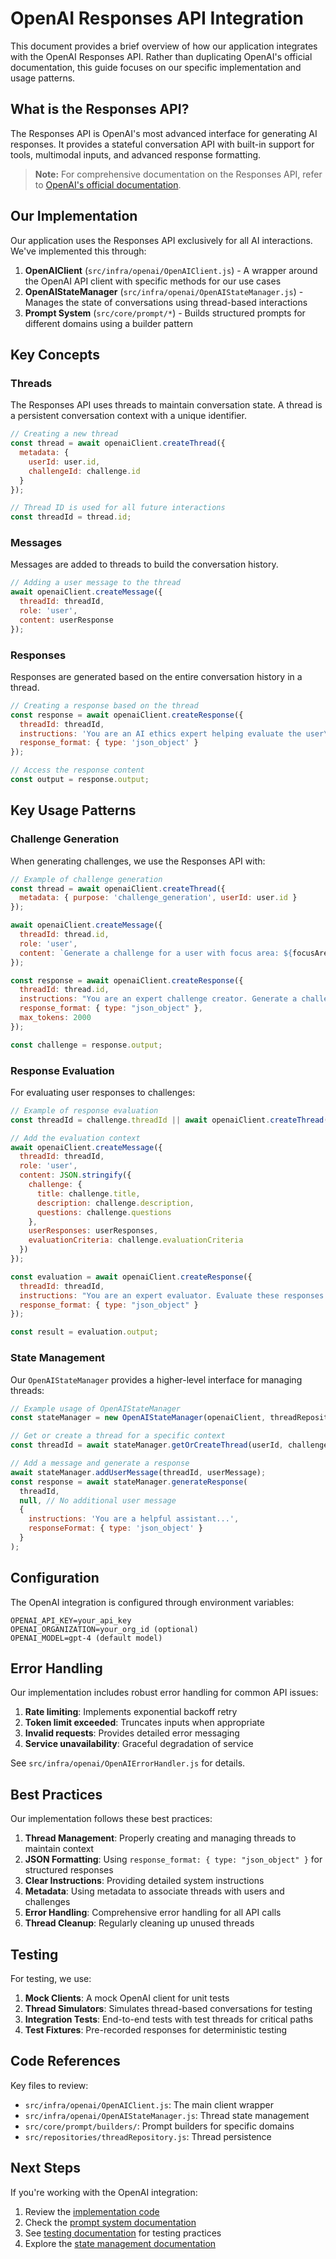 # OpenAI Responses API Integration

This document provides a brief overview of how our application integrates with the OpenAI Responses API. Rather than duplicating OpenAI's official documentation, this guide focuses on our specific implementation and usage patterns.

## What is the Responses API?

The Responses API is OpenAI's most advanced interface for generating AI responses. It provides a stateful conversation API with built-in support for tools, multimodal inputs, and advanced response formatting.

> **Note:** For comprehensive documentation on the Responses API, refer to [OpenAI's official documentation](https://platform.openai.com/docs/api-reference/responses).

## Our Implementation

Our application uses the Responses API exclusively for all AI interactions. We've implemented this through:

1. **OpenAIClient** (`src/infra/openai/OpenAIClient.js`) - A wrapper around the OpenAI API client with specific methods for our use cases
2. **OpenAIStateManager** (`src/infra/openai/OpenAIStateManager.js`) - Manages the state of conversations using thread-based interactions
3. **Prompt System** (`src/core/prompt/*`) - Builds structured prompts for different domains using a builder pattern

## Key Concepts

### Threads

The Responses API uses threads to maintain conversation state. A thread is a persistent conversation context with a unique identifier.

```javascript
// Creating a new thread
const thread = await openaiClient.createThread({
  metadata: {
    userId: user.id,
    challengeId: challenge.id
  }
});

// Thread ID is used for all future interactions
const threadId = thread.id;
```

### Messages

Messages are added to threads to build the conversation history.

```javascript
// Adding a user message to the thread
await openaiClient.createMessage({
  threadId: threadId,
  role: 'user',
  content: userResponse
});
```

### Responses

Responses are generated based on the entire conversation history in a thread.

```javascript
// Creating a response based on the thread
const response = await openaiClient.createResponse({
  threadId: threadId,
  instructions: 'You are an AI ethics expert helping evaluate the user\'s response.',
  response_format: { type: 'json_object' }
});

// Access the response content
const output = response.output;
```

## Key Usage Patterns

### Challenge Generation

When generating challenges, we use the Responses API with:

```javascript
// Example of challenge generation
const thread = await openaiClient.createThread({
  metadata: { purpose: 'challenge_generation', userId: user.id }
});

await openaiClient.createMessage({
  threadId: thread.id,
  role: 'user',
  content: `Generate a challenge for a user with focus area: ${focusArea} at skill level: ${skillLevel}`
});

const response = await openaiClient.createResponse({
  threadId: thread.id,
  instructions: "You are an expert challenge creator. Generate a challenge focused on AI Ethics...",
  response_format: { type: "json_object" },
  max_tokens: 2000
});

const challenge = response.output;
```

### Response Evaluation

For evaluating user responses to challenges:

```javascript
// Example of response evaluation
const threadId = challenge.threadId || await openaiClient.createThread().then(t => t.id);

// Add the evaluation context
await openaiClient.createMessage({
  threadId: threadId,
  role: 'user',
  content: JSON.stringify({
    challenge: {
      title: challenge.title,
      description: challenge.description,
      questions: challenge.questions
    },
    userResponses: userResponses,
    evaluationCriteria: challenge.evaluationCriteria
  })
});

const evaluation = await openaiClient.createResponse({
  threadId: threadId,
  instructions: "You are an expert evaluator. Evaluate these responses based on the given criteria.",
  response_format: { type: "json_object" }
});

const result = evaluation.output;
```

### State Management

Our `OpenAIStateManager` provides a higher-level interface for managing threads:

```javascript
// Example usage of OpenAIStateManager
const stateManager = new OpenAIStateManager(openaiClient, threadRepository);

// Get or create a thread for a specific context
const threadId = await stateManager.getOrCreateThread(userId, challengeId);

// Add a message and generate a response
await stateManager.addUserMessage(threadId, userMessage);
const response = await stateManager.generateResponse(
  threadId, 
  null, // No additional user message
  {
    instructions: 'You are a helpful assistant...',
    responseFormat: { type: 'json_object' }
  }
);
```

## Configuration

The OpenAI integration is configured through environment variables:

```
OPENAI_API_KEY=your_api_key
OPENAI_ORGANIZATION=your_org_id (optional)
OPENAI_MODEL=gpt-4 (default model)
```

## Error Handling

Our implementation includes robust error handling for common API issues:

1. **Rate limiting**: Implements exponential backoff retry
2. **Token limit exceeded**: Truncates inputs when appropriate
3. **Invalid requests**: Provides detailed error messaging
4. **Service unavailability**: Graceful degradation of service

See `src/infra/openai/OpenAIErrorHandler.js` for details.

## Best Practices

Our implementation follows these best practices:

1. **Thread Management**: Properly creating and managing threads to maintain context
2. **JSON Formatting**: Using `response_format: { type: "json_object" }` for structured responses
3. **Clear Instructions**: Providing detailed system instructions
4. **Metadata**: Using metadata to associate threads with users and challenges
5. **Error Handling**: Comprehensive error handling for all API calls
6. **Thread Cleanup**: Regularly cleaning up unused threads

## Testing

For testing, we use:

1. **Mock Clients**: A mock OpenAI client for unit tests
2. **Thread Simulators**: Simulates thread-based conversations for testing
3. **Integration Tests**: End-to-end tests with test threads for critical paths
4. **Test Fixtures**: Pre-recorded responses for deterministic testing

## Code References

Key files to review:

- `src/infra/openai/OpenAIClient.js`: The main client wrapper
- `src/infra/openai/OpenAIStateManager.js`: Thread state management
- `src/core/prompt/builders/`: Prompt builders for specific domains
- `src/repositories/threadRepository.js`: Thread persistence

## Next Steps

If you're working with the OpenAI integration:

1. Review the [implementation code](/src/infra/openai/)
2. Check the [prompt system documentation](/docs/architecture/prompt-system.md)
3. See [testing documentation](/TESTING.md) for testing practices
4. Explore the [state management documentation](/docs/architecture/state-management.md) 